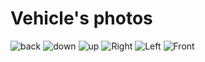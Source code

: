 Vehicle's photos
====

![back](https://github.com/user-attachments/assets/f2a885d1-62bc-4cc5-a159-2ea43e32dd88)
![down](https://github.com/user-attachments/assets/3474f014-405b-4aa3-be7c-91688e9ce3b9)
![up](https://github.com/user-attachments/assets/f4a30f74-18df-4dde-8746-a23bd54168b2)
![Right](https://github.com/user-attachments/assets/a858919f-b4f2-463d-a194-4bcd516075e9)
![Left](https://github.com/user-attachments/assets/519efe77-622c-4805-b103-5655d01dee47)
![Front](https://github.com/user-attachments/assets/a62aa5b3-48d6-4fff-9a43-6d304de3369d)
